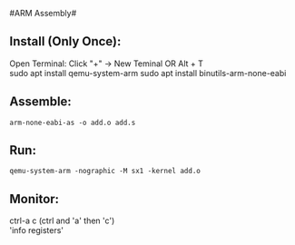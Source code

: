 #ARM Assembly#

Install (Only Once): 
-
Open Terminal:
Click "+" -> New Teminal OR Alt + T     
    sudo apt install qemu-system-arm
    sudo apt install binutils-arm-none-eabi

Assemble:    
-
    arm-none-eabi-as -o add.o add.s

Run:    
-
    qemu-system-arm -nographic -M sx1 -kernel add.o  
    
Monitor:
-
ctrl-a c (ctrl and 'a' then 'c')    
'info registers'